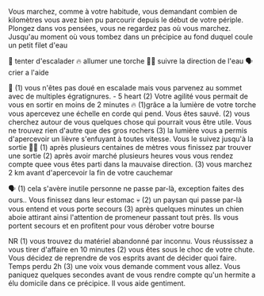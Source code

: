 Vous marchez, comme à votre habitude, vous demandant combien de kilomètres vous avez bien pu parcourir depuis le début de votre périple. Plongez dans vos pensées, vous ne regardez pas où vous marchez. Jusqu'au moment où vous tombez dans un précipice au fond duquel coule un petit filet d'eau

🔗 tenter d'escalader
🔥 allumer une torche
🚶‍♂️ suivre la direction de l'eau
🗣 crier a l'aide

🔗
(1) vous n'êtes pas doué en escalade mais vous parvenez au sommet avec de multiples égratignures. - 5 heart
(2) Votre agilité vous permait de vous en sortir en moins de 2 minutes
🔥
(1)grâce a la lumière de votre torche vous apercevez une échelle en corde qui pend. Vous êtes sauvé.
(2) vous cherchez autour de vous quelques chose qui pourrait vous être utile. Vous ne trouvez rien d'autre que des gros rochers
(3) la lumière vous a permis d'apercevoir un lièvre s'enfuyant à toutes vitesse. Vous le suivez jusqu'à la sortie
🚶‍♂️
(1) après plusieurs centaines de mètres vous finissez par trouver une sortie
(2) après avoir marché plusieurs heures vous vous rendez compte quee vous êtes parti dans la mauvaise direction.
(3) vous marchez 2 km avant d'apercevoir la fin de votre cauchemar

🗣
(1) cela s'avère inutile personne ne passe par-là, exception faites des ours.. Vous finissez dans leur estomac 💀
(2) un paysan qui passe par-là vous entend et vous porte secours
(3) après quelques minutes un chien aboie attirant ainsi l'attention de promeneur passant tout près. Ils vous portent secours et en profitent pour vous dérober votre bourse

NR
(1) vous trouvez du matériel abandonné par inconnu. Vous réussissez a vous tirer d'affaire en 10 minutes
(2) vous êtes sous le choc de votre chute. Vous décidez de reprendre de vos esprits avant de décider quoi faire. Temps perdu 2h
(3) une voix vous demande comment vous allez. Vous paniquez quelques secondes avant de vous rendre compte qu'un hermite a élu domicile dans ce précipice. Il vous aide gentiment.
